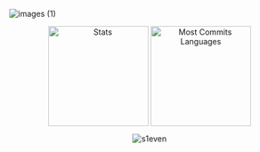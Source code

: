 ![images (1)](https://github.com/user-attachments/assets/2be058bd-5b61-4f09-a417-88003945c289)

<div align="center">
  <img align="center" src="http://github-profile-summary-cards.vercel.app/api/cards/stats?username=S1even&theme=transparent" height="180em" alt="Stats"/>
  <img align="center" src="http://github-profile-summary-cards.vercel.app/api/cards/most-commit-language?username=S1even&theme=transparent&exclude=html,CSS,Jupyter%20Notebook" height="180em" alt="Most Commits Languages"/>
</div>
</p>

<p align="center"> <img src="https://komarev.com/ghpvc/?username=s1even&label=Profile%20views&color=0e75b6&style=flat" alt="s1even" /> </p>
